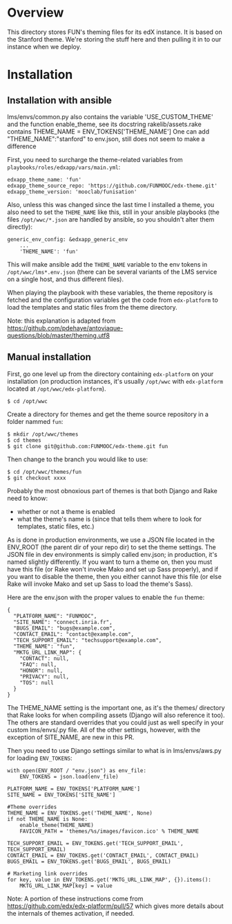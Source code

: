 Overview
========
This directory stores FUN's theming files for its edX instance.
It is based on the Stanford theme. We're storing the stuff here 
and then pulling it in to our instance when we deploy.

Installation
============

Installation with ansible
-------------------------

lms/envs/common.py  also contains the variable 'USE_CUSTOM_THEME' and the function enable_theme, see its docstring
rakelib/assets.rake contains THEME_NAME = ENV_TOKENS['THEME_NAME']
One can add "THEME_NAME":"stanford" to env.json, still does not seem to make a difference


First, you need to surcharge the theme-related variables from 
`playbooks/roles/edxapp/vars/main.yml`:

```
edxapp_theme_name: 'fun'
edxapp_theme_source_repo: 'https://github.com/FUNMOOC/edx-theme.git'
edxapp_theme_version: 'mooclab/funisation'
```

Also, unless this was changed since the last time I installed a theme, you also need to
set the `THEME_NAME` like this, still in your ansible playbooks (the files
`/opt/wwc/*.json` are handled by ansible, so you shouldn't alter them directly):

```
generic_env_config: &edxapp_generic_env
    ...
    'THEME_NAME': 'fun'
```

This will make ansible add the `THEME_NAME` variable  to the env tokens in `/opt/wwc/lms*.env.json`
(there can be several variants of the LMS service on a single host, and thus different
files).

When playing the playbook with these variables, the theme repository is fetched and 
the configuration variables get the code from `edx-platform` to load the
templates and static files from the theme directory.

Note: this explanation is adapted from 
https://github.com/pdehaye/antoviaque-questions/blob/master/theming.utf8


Manual installation
-------------------

First, go one level up from the directory containing `edx-platform` on your installation (on 
production instances, it's usually `/opt/wwc` with `edx-platform` located at `/opt/wwc/edx-platform`).

```
$ cd /opt/wwc
```

Create a directory for themes and get the theme source repository in a folder nammed `fun`:

```
$ mkdir /opt/wwc/themes
$ cd themes
$ git clone git@github.com:FUNMOOC/edx-theme.git fun
```

Then change to the branch you would like to use:

```
$ cd /opt/wwc/themes/fun
$ git checkout xxxx
```

Probably the most obnoxious part of themes is that both Django and Rake need to know:

* whether or not a theme is enabled
* what the theme's name is (since that tells them where to look for templates, static files, etc.)

As is done in production environments, we use a JSON file located in the ENV_ROOT (the parent dir 
of your repo dir) to set the theme settings. The JSON file in dev environments is simply called 
env.json; in production, it's named slightly differently. If you want to turn a theme on, then 
you must have this file (or Rake won't invoke Mako and set up Sass properly), and if you want to 
disable the theme, then you either cannot have this file (or else Rake will invoke Mako and set 
up Sass to load the theme's Sass).
 
Here are the env.json with the proper values to enable the `fun` theme:

```
{
  "PLATFORM_NAME": "FUNMOOC",
  "SITE_NAME": "connect.inria.fr",
  "BUGS_EMAIL": "bugs@example.com",
  "CONTACT_EMAIL": "contact@example.com",
  "TECH_SUPPORT_EMAIL": "techsupport@example.com",
  "THEME_NAME": "fun",
  "MKTG_URL_LINK_MAP": {
    "CONTACT": null,
    "FAQ": null,
    "HONOR": null,
    "PRIVACY": null,
    "TOS": null
  }
}
```

The THEME_NAME setting is the important one, as it's the themes/<theme-name> directory that Rake 
looks for when compiling assets (Django will also reference it too). The others are standard 
overrides that you could just as well specify in your custom lms/envs/<settings>.py file. All of 
the other settings, however, with the exception of SITE_NAME, are new in this PR.

Then you need to use Django settings similar to what is in lms/envs/aws.py for loading `ENV_TOKENS`:

```
with open(ENV_ROOT / "env.json") as env_file:
    ENV_TOKENS = json.load(env_file)

PLATFORM_NAME = ENV_TOKENS['PLATFORM_NAME']
SITE_NAME = ENV_TOKENS['SITE_NAME']

#Theme overrides
THEME_NAME = ENV_TOKENS.get('THEME_NAME', None)
if not THEME_NAME is None:
    enable_theme(THEME_NAME)
    FAVICON_PATH = 'themes/%s/images/favicon.ico' % THEME_NAME

TECH_SUPPORT_EMAIL = ENV_TOKENS.get('TECH_SUPPORT_EMAIL', TECH_SUPPORT_EMAIL)
CONTACT_EMAIL = ENV_TOKENS.get('CONTACT_EMAIL', CONTACT_EMAIL)
BUGS_EMAIL = ENV_TOKENS.get('BUGS_EMAIL', BUGS_EMAIL)

# Marketing link overrides
for key, value in ENV_TOKENS.get('MKTG_URL_LINK_MAP', {}).items():
    MKTG_URL_LINK_MAP[key] = value
```

Note: A portion of these instructions come from
https://github.com/edx/edx-platform/pull/57 which gives more 
details about the internals of themes activation, if needed.

